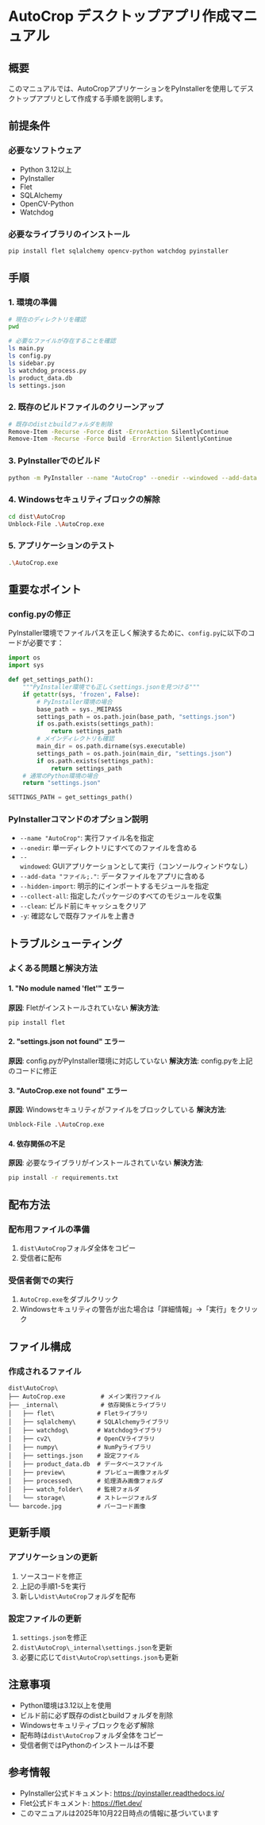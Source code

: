 # AutoCrop デスクトップアプリ作成マニュアル

## 概要
このマニュアルでは、AutoCropアプリケーションをPyInstallerを使用してデスクトップアプリとして作成する手順を説明します。

## 前提条件

### 必要なソフトウェア
- Python 3.12以上
- PyInstaller
- Flet
- SQLAlchemy
- OpenCV-Python
- Watchdog

### 必要なライブラリのインストール
```bash
pip install flet sqlalchemy opencv-python watchdog pyinstaller
```

## 手順

### 1. 環境の準備
```bash
# 現在のディレクトリを確認
pwd

# 必要なファイルが存在することを確認
ls main.py
ls config.py
ls sidebar.py
ls watchdog_process.py
ls product_data.db
ls settings.json
```

### 2. 既存のビルドファイルのクリーンアップ
```bash
# 既存のdistとbuildフォルダを削除
Remove-Item -Recurse -Force dist -ErrorAction SilentlyContinue
Remove-Item -Recurse -Force build -ErrorAction SilentlyContinue
```

### 3. PyInstallerでのビルド
```bash
python -m PyInstaller --name "AutoCrop" --onedir --windowed --add-data "product_data.db;." --add-data "settings.json;." --add-data "preview;preview" --add-data "processed;processed" --add-data "watch_folder;watch_folder" --add-data "storage;storage" --add-data "barcode.jpg;." --hidden-import flet --hidden-import sqlalchemy --hidden-import watchdog --hidden-import cv2 --hidden-import numpy --collect-all flet --collect-all sqlalchemy --collect-all watchdog main.py --clean -y
```

### 4. Windowsセキュリティブロックの解除
```bash
cd dist\AutoCrop
Unblock-File .\AutoCrop.exe
```

### 5. アプリケーションのテスト
```bash
.\AutoCrop.exe
```

## 重要なポイント

### config.pyの修正
PyInstaller環境でファイルパスを正しく解決するために、`config.py`に以下のコードが必要です：

```python
import os
import sys

def get_settings_path():
    """PyInstaller環境でも正しくsettings.jsonを見つける"""
    if getattr(sys, 'frozen', False):
        # PyInstaller環境の場合
        base_path = sys._MEIPASS
        settings_path = os.path.join(base_path, "settings.json")
        if os.path.exists(settings_path):
            return settings_path
        # メインディレクトリも確認
        main_dir = os.path.dirname(sys.executable)
        settings_path = os.path.join(main_dir, "settings.json")
        if os.path.exists(settings_path):
            return settings_path
    # 通常のPython環境の場合
    return "settings.json"

SETTINGS_PATH = get_settings_path()
```

### PyInstallerコマンドのオプション説明
- `--name "AutoCrop"`: 実行ファイル名を指定
- `--onedir`: 単一ディレクトリにすべてのファイルを含める
- `--windowed`: GUIアプリケーションとして実行（コンソールウィンドウなし）
- `--add-data "ファイル;."`: データファイルをアプリに含める
- `--hidden-import`: 明示的にインポートするモジュールを指定
- `--collect-all`: 指定したパッケージのすべてのモジュールを収集
- `--clean`: ビルド前にキャッシュをクリア
- `-y`: 確認なしで既存ファイルを上書き

## トラブルシューティング

### よくある問題と解決方法

#### 1. "No module named 'flet'" エラー
**原因**: Fletがインストールされていない
**解決方法**: 
```bash
pip install flet
```

#### 2. "settings.json not found" エラー
**原因**: config.pyがPyInstaller環境に対応していない
**解決方法**: config.pyを上記のコードに修正

#### 3. "AutoCrop.exe not found" エラー
**原因**: Windowsセキュリティがファイルをブロックしている
**解決方法**: 
```bash
Unblock-File .\AutoCrop.exe
```

#### 4. 依存関係の不足
**原因**: 必要なライブラリがインストールされていない
**解決方法**: 
```bash
pip install -r requirements.txt
```

## 配布方法

### 配布用ファイルの準備
1. `dist\AutoCrop`フォルダ全体をコピー
2. 受信者に配布

### 受信者側での実行
1. `AutoCrop.exe`をダブルクリック
2. Windowsセキュリティの警告が出た場合は「詳細情報」→「実行」をクリック

## ファイル構成

### 作成されるファイル
```
dist\AutoCrop\
├── AutoCrop.exe          # メイン実行ファイル
├── _internal\            # 依存関係とライブラリ
│   ├── flet\            # Fletライブラリ
│   ├── sqlalchemy\      # SQLAlchemyライブラリ
│   ├── watchdog\        # Watchdogライブラリ
│   ├── cv2\             # OpenCVライブラリ
│   ├── numpy\           # NumPyライブラリ
│   ├── settings.json    # 設定ファイル
│   ├── product_data.db  # データベースファイル
│   ├── preview\         # プレビュー画像フォルダ
│   ├── processed\       # 処理済み画像フォルダ
│   ├── watch_folder\    # 監視フォルダ
│   └── storage\         # ストレージフォルダ
└── barcode.jpg          # バーコード画像
```

## 更新手順

### アプリケーションの更新
1. ソースコードを修正
2. 上記の手順1-5を実行
3. 新しい`dist\AutoCrop`フォルダを配布

### 設定ファイルの更新
1. `settings.json`を修正
2. `dist\AutoCrop\_internal\settings.json`を更新
3. 必要に応じて`dist\AutoCrop\settings.json`も更新

## 注意事項

- Python環境は3.12以上を使用
- ビルド前に必ず既存のdistとbuildフォルダを削除
- Windowsセキュリティブロックを必ず解除
- 配布時は`dist\AutoCrop`フォルダ全体をコピー
- 受信者側ではPythonのインストールは不要

## 参考情報

- PyInstaller公式ドキュメント: https://pyinstaller.readthedocs.io/
- Flet公式ドキュメント: https://flet.dev/
- このマニュアルは2025年10月22日時点の情報に基づいています

